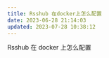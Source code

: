 ```yaml
---
title: Rsshub 在docker上怎么配置
date: 2023-06-28 21:14:03
updated: 2023-07-28 10:38:12
---
```


Rsshub 在 docker 上怎么配置
